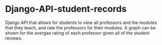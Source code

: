 # Django-API-student-records
Django API that allows for students to view all professors and the modules that they teach, and rate the professors for their modules.
A graph can be shown for the avergae rating of each professor given all of the student reviews.
